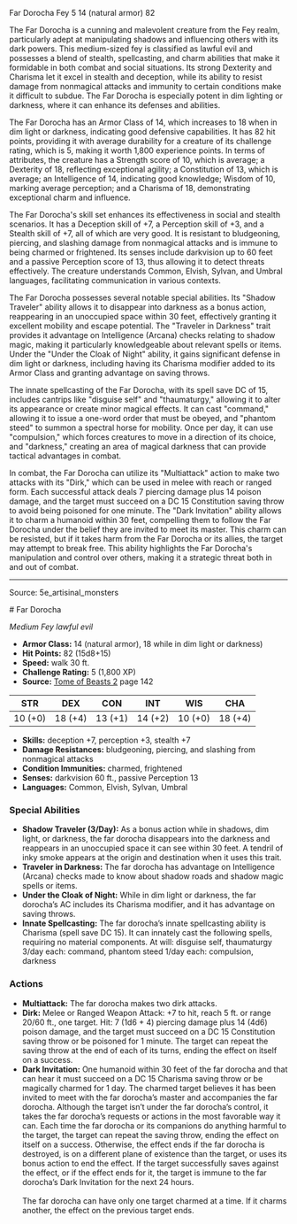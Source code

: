 <MonsterName/>Far Dorocha</MonsterName>
<CreatureType/>Fey</CreatureType>
<CR/>5</CR>
<AC/>14 (natural armor)</AC>
<HP/>82</HP>
<summary>The Far Dorocha is a cunning and malevolent creature from the Fey realm, particularly adept at manipulating shadows and influencing others with its dark powers. This medium-sized fey is classified as lawful evil and possesses a blend of stealth, spellcasting, and charm abilities that make it formidable in both combat and social situations. Its strong Dexterity and Charisma let it excel in stealth and deception, while its ability to resist damage from nonmagical attacks and immunity to certain conditions make it difficult to subdue. The Far Dorocha is especially potent in dim lighting or darkness, where it can enhance its defenses and abilities.</summary>

<detail>

The Far Dorocha has an Armor Class of 14, which increases to 18 when in dim light or darkness, indicating good defensive capabilities. It has 82 hit points, providing it with average durability for a creature of its challenge rating, which is 5, making it worth 1,800 experience points. In terms of attributes, the creature has a Strength score of 10, which is average; a Dexterity of 18, reflecting exceptional agility; a Constitution of 13, which is average; an Intelligence of 14, indicating good knowledge; Wisdom of 10, marking average perception; and a Charisma of 18, demonstrating exceptional charm and influence.

The Far Dorocha's skill set enhances its effectiveness in social and stealth scenarios. It has a Deception skill of +7, a Perception skill of +3, and a Stealth skill of +7, all of which are very good. It is resistant to bludgeoning, piercing, and slashing damage from nonmagical attacks and is immune to being charmed or frightened. Its senses include darkvision up to 60 feet and a passive Perception score of 13, thus allowing it to detect threats effectively. The creature understands Common, Elvish, Sylvan, and Umbral languages, facilitating communication in various contexts.

The Far Dorocha possesses several notable special abilities. Its "Shadow Traveler" ability allows it to disappear into darkness as a bonus action, reappearing in an unoccupied space within 30 feet, effectively granting it excellent mobility and escape potential. The "Traveler in Darkness" trait provides it advantage on Intelligence (Arcana) checks relating to shadow magic, making it particularly knowledgeable about relevant spells or items. Under the "Under the Cloak of Night" ability, it gains significant defense in dim light or darkness, including having its Charisma modifier added to its Armor Class and granting advantage on saving throws.

The innate spellcasting of the Far Dorocha, with its spell save DC of 15, includes cantrips like "disguise self" and "thaumaturgy," allowing it to alter its appearance or create minor magical effects. It can cast "command," allowing it to issue a one-word order that must be obeyed, and "phantom steed" to summon a spectral horse for mobility. Once per day, it can use "compulsion," which forces creatures to move in a direction of its choice, and "darkness," creating an area of magical darkness that can provide tactical advantages in combat.

In combat, the Far Dorocha can utilize its "Multiattack" action to make two attacks with its "Dirk," which can be used in melee with reach or ranged form. Each successful attack deals 7 piercing damage plus 14 poison damage, and the target must succeed on a DC 15 Constitution saving throw to avoid being poisoned for one minute. The "Dark Invitation" ability allows it to charm a humanoid within 30 feet, compelling them to follow the Far Dorocha under the belief they are invited to meet its master. This charm can be resisted, but if it takes harm from the Far Dorocha or its allies, the target may attempt to break free. This ability highlights the Far Dorocha's manipulation and control over others, making it a strategic threat both in and out of combat.</detail>



---

Source: 5e_artisinal_monsters

<statblock>
# Far Dorocha

*Medium* *Fey* *lawful evil*

- **Armor Class:** 14 (natural armor), 18 while in dim light or darkness)
- **Hit Points:** 82 (15d8+15)
- **Speed:** walk 30 ft.
- **Challenge Rating:** 5 (1,800 XP)
- **Source:** [Tome of Beasts 2](https://koboldpress.com/kpstore/product/tome-of-beasts-2-for-5th-edition) page 142

| STR | DEX | CON | INT | WIS | CHA |
| --- | --- | --- | --- | --- | --- |
| 10 (+0) | 18 (+4) | 13 (+1) | 14 (+2) | 10 (+0) | 18 (+4) |

- **Skills:** deception +7, perception +3, stealth +7
- **Damage Resistances:** bludgeoning, piercing, and slashing from nonmagical attacks
- **Condition Immunities:** charmed, frightened
- **Senses:** darkvision 60 ft., passive Perception 13
- **Languages:** Common, Elvish, Sylvan, Umbral

### Special Abilities

- **Shadow Traveler (3/Day):** As a bonus action while in shadows, dim light, or darkness, the far dorocha disappears into the darkness and reappears in an unoccupied space it can see within 30 feet. A tendril of inky smoke appears at the origin and destination when it uses this trait.
- **Traveler in Darkness:** The far dorocha has advantage on Intelligence (Arcana) checks made to know about shadow roads and shadow magic spells or items.
- **Under the Cloak of Night:** While in dim light or darkness, the far dorocha’s AC includes its Charisma modifier, and it has advantage on saving throws.
- **Innate Spellcasting:** The far dorocha’s innate spellcasting ability is Charisma (spell save DC 15). It can innately cast the following spells, requiring no material components.
At will: disguise self, thaumaturgy
3/day each: command, phantom steed
1/day each: compulsion, darkness

### Actions

- **Multiattack:** The far dorocha makes two dirk attacks.
- **Dirk:** Melee or Ranged Weapon Attack: +7 to hit, reach 5 ft. or range 20/60 ft., one target. Hit: 7 (1d6 + 4) piercing damage plus 14 (4d6) poison damage, and the target must succeed on a DC 15 Constitution saving throw or be poisoned for 1 minute. The target can repeat the saving throw at the end of each of its turns, ending the effect on itself on a success.
- **Dark Invitation:** One humanoid within 30 feet of the far dorocha and that can hear it must succeed on a DC 15 Charisma saving throw or be magically charmed for 1 day. The charmed target believes it has been invited to meet with the far dorocha’s master and accompanies the far dorocha. Although the target isn’t under the far dorocha’s control, it takes the far dorocha’s requests or actions in the most favorable way it can. Each time the far dorocha or its companions do anything harmful to the target, the target can repeat the saving throw, ending the effect on itself on a success. Otherwise, the effect ends if the far dorocha is destroyed, is on a different plane of existence than the target, or uses its bonus action to end the effect. If the target successfully saves against the effect, or if the effect ends for it, the target is immune to the far dorocha’s Dark Invitation for the next 24 hours.<br><br>The far dorocha can have only one target charmed at a time. If it charms another, the effect on the previous target ends.


</statblock>


